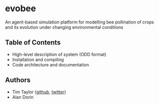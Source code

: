 # evobee

An agent-based simulation platform for modelling bee pollination of crops and its evolution under changing environmental conditions

## Table of Contents
- High-level description of system (ODD format)
- Installation and compiling
- Code architecture and documentation

## Authors
* Tim Taylor ([github](https://github.com/tim-taylor), [twitter](https://twitter.com/drtimt))
* Alan Dorin
<!--stackedit_data:
eyJoaXN0b3J5IjpbLTkxNTgyOTg0MywtNzk1MjA4Mjc4LC0xMT
UwNTI5MjI1XX0=
-->
